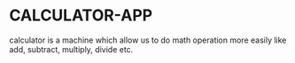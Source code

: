 # CALCULATOR-APP
calculator is a machine which allow us to do
math operation more easily like add, subtract,
multiply, divide etc.
